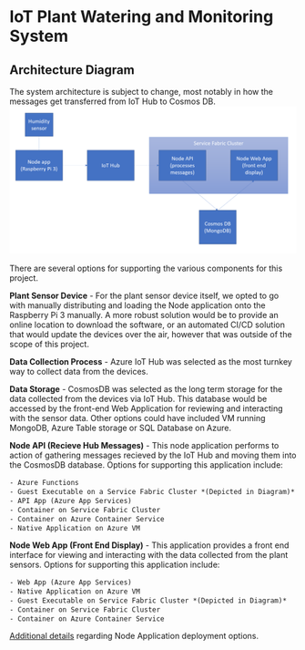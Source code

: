 # IoT Plant Watering and Monitoring System

## Architecture Diagram

The system architecture is subject to change, most notably in how the messages get transferred from IoT Hub to Cosmos DB.
![System Architecture](./images/Architecture1.PNG)

There are several options for supporting the various components for this project.

**Plant Sensor Device** - For the plant sensor device itself, we opted to go with manually distributing and loading the Node application onto the Raspberry Pi 3 manually. A more robust solution would be to provide an online location to download the software, or an automated CI/CD solution that would update the devices over the air, however that was outside of the scope of this project.

**Data Collection Process** - Azure IoT Hub was selected as the most turnkey way to collect data from the devices.  

**Data Storage** - CosmosDB was selected as the long term storage for the data collected from the devices via IoT Hub. This database would be accessed by the front-end Web Application for reviewing and interacting with the sensor data. Other options could have included VM running MongoDB, Azure Table storage or SQL Database on Azure. 

**Node API (Recieve Hub Messages)** - This node application performs to action of gathering messages recieved by the IoT Hub and moving them into the CosmosDB database. Options for supporting this application include:

    - Azure Functions
    - Guest Executable on a Service Fabric Cluster *(Depicted in Diagram)*
    - API App (Azure App Services)
    - Container on Service Fabric Cluster
    - Container on Azure Container Service
    - Native Application on Azure VM

**Node Web App (Front End Display)** - This application provides a front end interface for viewing and interacting with the data collected from the plant sensors. Options for supporting this application include:

    - Web App (Azure App Services)
    - Native Application on Azure VM
    - Guest Executable on Service Fabric Cluster *(Depicted in Diagram)*
    - Container on Service Fabric Cluster
    - Container on Azure Container Service

[Additional details](/InfrastructureOptions.md) regarding Node Application deployment options.
